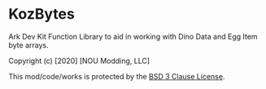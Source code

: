 # KozBytes
Ark Dev Kit Function Library to aid in working with Dino Data and Egg Item byte arrays. 

Copyright (c) [2020] [NOU Modding, LLC]

This mod/code/works is protected by the <a href="https://opensource.org/licenses/BSD-3-Clause">BSD 3 Clause License</a>.
